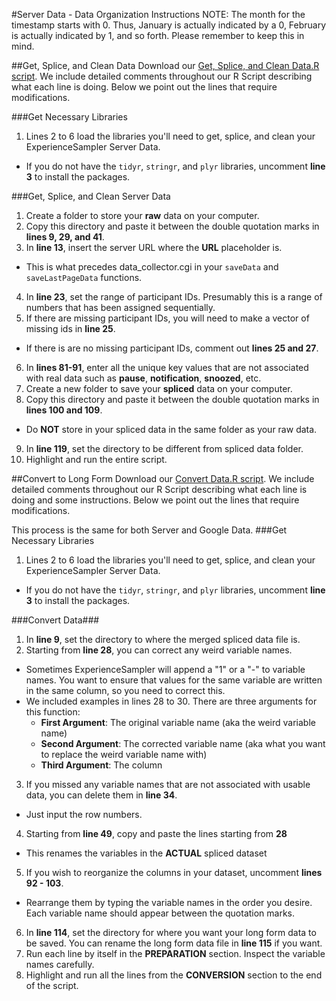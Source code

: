 #Server Data - Data Organization Instructions
NOTE: The month for the timestamp starts with 0. Thus, January is actually indicated by a 0, February is actually indicated by 1, and so forth. Please remember to keep this in mind.

##Get, Splice, and Clean Data
Download our [Get, Splice, and Clean Data.R script](https://github.com/sabrinathai/ExperienceSampler/blob/master/Data-Organization-R-Option/Get%2C%20Splice%2C%20and%20Clean%20Server%20Data.R). We include detailed comments throughout our R Script describing what each line is doing. Below we point out the lines that require modifications. 

###Get Necessary Libraries
1. Lines 2 to 6 load the libraries you'll need to get, splice, and clean your ExperienceSampler Server Data.
  * If you do not have the `tidyr`, `stringr`, and `plyr` libraries, uncomment **line 3** to install the packages. 

###Get, Splice, and Clean Server Data
1. Create a folder to store your **raw** data on your computer. 
2. Copy this directory and paste it between the double quotation marks in **lines 9, 29, and 41**. 
3. In **line 13**, insert the server URL where the **URL** placeholder is.
  * This is what precedes data_collector.cgi in your `saveData` and `saveLastPageData` functions. 
4. In **line 23**, set the range of participant IDs. Presumably this is a range of numbers that has been assigned sequentially.
5. If there are missing participant IDs, you will need to make a vector of missing ids in **line 25**.
  * If there is are no missing participant IDs, comment out **lines 25 and 27**. 
6. In **lines 81-91**, enter all the unique key values that are not associated with real data such as **pause**, **notification**, **snoozed**, etc. 
7. Create a new folder to save your **spliced** data on your computer. 
8. Copy this directory and paste it between the double quotation marks in **lines 100 and 109**.
  * Do **NOT** store in your spliced data in the same folder as your raw data. 
9. In **line 119**, set the directory to be different from spliced data folder. 
10. Highlight and run the entire script. 

##Convert to Long Form
Download our [Convert Data.R script](https://github.com/sabrinathai/ExperienceSampler/edit/master/Data-Organization-R-Option/Convert%20Data.R). We include detailed comments throughout our R Script describing what each line is doing and some instructions. Below we point out the lines that require modifications.

This process is the same for both Server and Google Data. 
###Get Necessary Libraries
1. Lines 2 to 6 load the libraries you'll need to get, splice, and clean your ExperienceSampler Server Data.
  * If you do not have the `tidyr`, `stringr`, and `plyr` libraries, uncomment **line 3** to install the packages. 

###Convert Data###
1. In **line 9**, set the directory to where the merged spliced data file is. 
2. Starting from **line 28**, you can correct any weird variable names.
 * Sometimes ExperienceSampler will append a "1" or a "-" to variable names. You want to ensure that values for the same variable are 
 written in the same column, so you need to correct this. 
 * We included examples in lines 28 to 30. There are three arguments for this function:
   * **First Argument**: The original variable name (aka the weird variable name)
    * **Second Argument**: The corrected variable name (aka what you want to replace the weird variable name with)
    * **Third Argument**: The column
3. If you missed any variable names that are not associated with usable data, you can delete them in **line 34**. 
 * Just input the row numbers.
4. Starting from **line 49**, copy and paste the lines starting from **28**
 * This renames the variables in the **ACTUAL** spliced dataset
5. If you wish to reorganize the columns in your dataset, uncomment **lines 92 - 103**.
 * Rearrange them by typing the variable names in the order you desire. Each variable name should appear between the quotation marks. 
6. In **line 114**, set the directory for where you want your long form data to be saved. You can rename the long form data file in **line 115** if you want. 
7. Run each line by itself in the **PREPARATION** section. Inspect the variable names carefully. 
8. Highlight and run all the lines from the **CONVERSION** section to the end of the script. 
